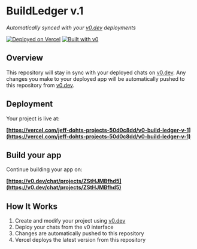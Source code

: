 # BuildLedger v.1

*Automatically synced with your [v0.dev](https://v0.dev) deployments*

[![Deployed on Vercel](https://img.shields.io/badge/Deployed%20on-Vercel-black?style=for-the-badge&logo=vercel)](https://vercel.com/jeff-dohts-projects-50d0c8dd/v0-build-ledger-v-1)
[![Built with v0](https://img.shields.io/badge/Built%20with-v0.dev-black?style=for-the-badge)](https://v0.dev/chat/projects/ZStHJMBfhd5)

## Overview

This repository will stay in sync with your deployed chats on [v0.dev](https://v0.dev).
Any changes you make to your deployed app will be automatically pushed to this repository from [v0.dev](https://v0.dev).

## Deployment

Your project is live at:

**[https://vercel.com/jeff-dohts-projects-50d0c8dd/v0-build-ledger-v-1](https://vercel.com/jeff-dohts-projects-50d0c8dd/v0-build-ledger-v-1)**

## Build your app

Continue building your app on:

**[https://v0.dev/chat/projects/ZStHJMBfhd5](https://v0.dev/chat/projects/ZStHJMBfhd5)**

## How It Works

1. Create and modify your project using [v0.dev](https://v0.dev)
2. Deploy your chats from the v0 interface
3. Changes are automatically pushed to this repository
4. Vercel deploys the latest version from this repository